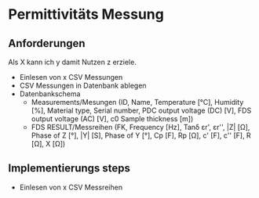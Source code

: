 # Permittivitäts Messung

## Anforderungen

Als X kann ich y damit Nutzen z erziele. 


* Einlesen von x CSV Messungen
* CSV Messungen in Datenbank ablegen
* Datenbankschema
  * Measurements/Mesungen (ID, Name,	Temperature [°C],	Humidity [%],	Material type,	Serial number, PDC output voltage (DC) [V],	FDS output voltage (AC) [V],	c0	Sample thickness [m])
  * FDS RESULT/Messreihen (FK,	Frequency [Hz],	Tanδ	εr',	εr'',	|Z| [Ω],	Phase of Z [°],	|Y| [S],	Phase of Y [°],	Cp [F],	Rp [Ω],	c' [F],	c'' [F],	R [Ω],	X [Ω])

## Implementierungs steps

* Einlesen von x CSV Messreihen
